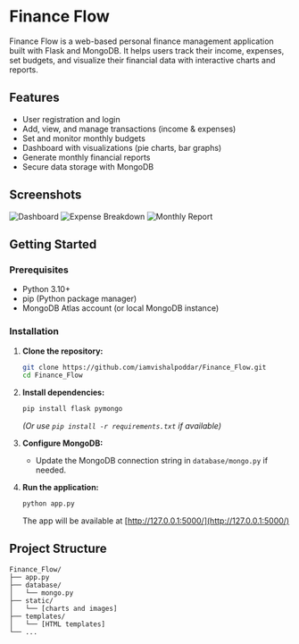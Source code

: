 # Finance Flow

Finance Flow is a web-based personal finance management application built with Flask and MongoDB. It helps users track their income, expenses, set budgets, and visualize their financial data with interactive charts and reports.

## Features

- User registration and login
- Add, view, and manage transactions (income & expenses)
- Set and monitor monthly budgets
- Dashboard with visualizations (pie charts, bar graphs)
- Generate monthly financial reports
- Secure data storage with MongoDB

## Screenshots

![Dashboard](static/income_expense_pie.png)
![Expense Breakdown](static/expense_breakdown_pie.png)
![Monthly Report](static/monthly_report_bar.png)

## Getting Started

### Prerequisites
- Python 3.10+
- pip (Python package manager)
- MongoDB Atlas account (or local MongoDB instance)

### Installation
1. **Clone the repository:**
   ```bash
   git clone https://github.com/iamvishalpoddar/Finance_Flow.git
   cd Finance_Flow
   ```
2. **Install dependencies:**
   ```bash
   pip install flask pymongo
   ```
   *(Or use `pip install -r requirements.txt` if available)*

3. **Configure MongoDB:**
   - Update the MongoDB connection string in `database/mongo.py` if needed.

4. **Run the application:**
   ```bash
   python app.py
   ```
   The app will be available at [http://127.0.0.1:5000/](http://127.0.0.1:5000/)

## Project Structure
```
Finance_Flow/
├── app.py
├── database/
│   └── mongo.py
├── static/
│   └── [charts and images]
├── templates/
│   └── [HTML templates]
└── ...
```
